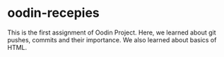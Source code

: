 # oodin-recepies
This is the first assignment of Oodin Project. Here, we learned about git pushes, commits and their importance. We also learned about basics of HTML.
